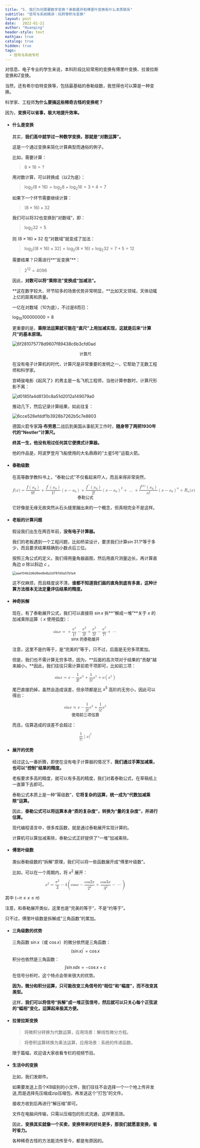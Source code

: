 ```yaml
---
title: "5. 我们为何需要数学变换？泰勒展开和傅里叶变换有什么本质联系"
subtitle: "信号与系统精讲：玩转卷积与变换"
layout: post
date:   2022-01-21
author: "Huanqing"
header-style: text
mathjax: true
catalog: true
hidden: true
tags:
  - 信号与系统专栏
---
```


对信息、电子专业的学生来说，本科阶段比较常用的变换有傅里叶变换、拉普拉斯变换和Z变换。

当然，还有希尔伯特变换等，包括最基础的泰勒级数，我觉得也可以算是一种变换。

科学家、工程师**为什么要搞这些稀奇古怪的变换呢？**

因为，**变换可以省事，极大地提升效率。**

- #### 什么是变换

  其实，**我们高中就学过一种数学变换，那就是“对数运算”。**

  这是一个通过变换来简化计算典型而通俗的例子。

  比如，需要计算：

  >  $8 \times 16 = ?$ 

  用对数计算，可以转换成（以2为底）：

  >  $\log _{2}(8 \times 16)=\log _{2} 8+\log _{2} 16=3+4=7$ 

  如果下一个环节需要继续计算：

  >  $(8 \times 16) \times 32$ 

  我们可以将32也变换到“对数域”，即：

  >  $\log _{2}32=5$ 

  则 $(8 \times 16) \times 32$ 在“对数域”就变成了加法：

  >  $\log _{2}[(8 \times 16) \times 32]=\log _{2}(8 \times 16)+\log _{2}32=7+5=12$ 

  需要结果？只需进行**“反变换”**：

  >  $2^{12}=4096$ 

  因此，**对数可以将“乘除法”变换成“加减法”。**

  **这在数字较大、环节较多的场景优势非常明显，**比如天文领域，天体动辄上亿的距离和质量。

  一亿在对数域（10为底），不过是8而已：

   $\log _{10}100000000=8$ 

  更重要的是，**乘除法运算就可能在“直尺”上用加减实现，这就是后来“计算尺”的基本原理。**

  

  ![6f281075778d9607f89438c6b3cfd0ad](https://gitee.com/hawkingwu/PicGo/raw/master/6f281075778d9607f89438c6b3cfd0ad.jpg)

   <center><font size="2">计算尺</font></center> 

  在没有电子计算机的时代，计算尺是非常重要的发明之一，它帮助了无数工程师和科学家。

  宫崎骏电影《起风了》的男主是一名飞机工程师，当他计算参数时，计算尺形影不离：

  ![d0185fa4d8130c8a51d2012a149079a0](https://gitee.com/hawkingwu/PicGo/raw/master/d0185fa4d8130c8a51d2012a149079a0.jpg)

  推动几下，然后记录计算结果，如此往复：

  ![6cce528efddf1b3928b7262b5c7e8803](https://gitee.com/hawkingwu/PicGo/raw/master/6cce528efddf1b3928b7262b5c7e8803.jpg)

  德国火箭专家**冯·布劳恩**二战后到美国从事航天工作时，**随身带了两把1930年代的“Nestler”计算尺。**

  **终其一生，他没有用过任何其它便携式计算器。**

  他的作品是，阿波罗登月飞船使用的大名鼎鼎的“土星5号”运载火箭。

  

- #### 泰勒级数

  在高等数学教科书上，“泰勒公式”不仅看起来吓人，而且来得非常突然，

  <math xmlns="http://www.w3.org/1998/Math/MathML" display="block">
    <mi>f</mi>
    <mo stretchy="false">(</mo>
    <mi>x</mi>
    <mo stretchy="false">)</mo>
    <mo>=</mo>
    <mfrac>
      <mrow>
        <mi>f</mi>
        <mrow data-mjx-texclass="INNER">
          <mo data-mjx-texclass="OPEN">(</mo>
          <msub>
            <mi>x</mi>
            <mrow>
              <mn>0</mn>
            </mrow>
          </msub>
          <mo data-mjx-texclass="CLOSE">)</mo>
        </mrow>
      </mrow>
      <mrow>
        <mn>0</mn>
        <mo>!</mo>
      </mrow>
    </mfrac>
    <mo>+</mo>
    <mfrac>
      <mrow>
        <msup>
          <mi>f</mi>
          <mrow>
            <mi data-mjx-alternate="1" mathvariant="normal">′</mi>
          </mrow>
        </msup>
        <mrow data-mjx-texclass="INNER">
          <mo data-mjx-texclass="OPEN">(</mo>
          <msub>
            <mi>x</mi>
            <mrow>
              <mn>0</mn>
            </mrow>
          </msub>
          <mo data-mjx-texclass="CLOSE">)</mo>
        </mrow>
      </mrow>
      <mrow>
        <mn>1</mn>
        <mo>!</mo>
      </mrow>
    </mfrac>
    <mrow data-mjx-texclass="INNER">
      <mo data-mjx-texclass="OPEN">(</mo>
      <mi>x</mi>
      <mo>−</mo>
      <msub>
        <mi>x</mi>
        <mrow>
          <mn>0</mn>
        </mrow>
      </msub>
      <mo data-mjx-texclass="CLOSE">)</mo>
    </mrow>
    <mo>+</mo>
    <mfrac>
      <mrow>
        <msup>
          <mi>f</mi>
          <mrow>
            <mi data-mjx-alternate="1" mathvariant="normal">′</mi>
            <mi data-mjx-alternate="1" mathvariant="normal">′</mi>
          </mrow>
        </msup>
        <mrow data-mjx-texclass="INNER">
          <mo data-mjx-texclass="OPEN">(</mo>
          <msub>
            <mi>x</mi>
            <mrow>
              <mn>0</mn>
            </mrow>
          </msub>
          <mo data-mjx-texclass="CLOSE">)</mo>
        </mrow>
      </mrow>
      <mrow>
        <mn>2</mn>
        <mo>!</mo>
      </mrow>
    </mfrac>
    <msup>
      <mrow data-mjx-texclass="INNER">
        <mo data-mjx-texclass="OPEN">(</mo>
        <mi>x</mi>
        <mo>−</mo>
        <msub>
          <mi>x</mi>
          <mrow>
            <mn>0</mn>
          </mrow>
        </msub>
        <mo data-mjx-texclass="CLOSE">)</mo>
      </mrow>
      <mrow>
        <mn>2</mn>
      </mrow>
    </msup>
    <mo>+</mo>
    <mo>…</mo>
    <mo>+</mo>
    <mfrac>
      <mrow>
        <msup>
          <mi>f</mi>
          <mrow>
            <mo stretchy="false">(</mo>
            <mi>n</mi>
            <mo stretchy="false">)</mo>
          </mrow>
        </msup>
        <mrow data-mjx-texclass="INNER">
          <mo data-mjx-texclass="OPEN">(</mo>
          <msub>
            <mi>x</mi>
            <mrow>
              <mn>0</mn>
            </mrow>
          </msub>
          <mo data-mjx-texclass="CLOSE">)</mo>
        </mrow>
      </mrow>
      <mrow>
        <mi>n</mi>
        <mo>!</mo>
      </mrow>
    </mfrac>
    <msup>
      <mrow data-mjx-texclass="INNER">
        <mo data-mjx-texclass="OPEN">(</mo>
        <mi>x</mi>
        <mo>−</mo>
        <msub>
          <mi>x</mi>
          <mrow>
            <mn>0</mn>
          </mrow>
        </msub>
        <mo data-mjx-texclass="CLOSE">)</mo>
      </mrow>
      <mrow>
        <mi>n</mi>
      </mrow>
    </msup>
    <mo>+</mo>
    <msub>
      <mi>R</mi>
      <mrow>
        <mi>n</mi>
      </mrow>
    </msub>
    <mo stretchy="false">(</mo>
    <mi>x</mi>
    <mo stretchy="false">)</mo>
  </math>

   <center><font size="2">泰勒公式</font></center> 

  它好像是无缘无故突然从石头缝里蹦出来的一个概念，但真相完全不是这样。

  

- #### 老板的计算问题

  假设我们出生在两百年前，**没有电子计算器。**

  我们的老板遇到一个工程问题，比如桥梁设计，要求我们计算$\sin31.1°$等于多少，而且要求结果精确到小数点后三位。

  按照三角公式的定义，我们得用量角器画图，然后用直尺测量边长，再计算直角边 $a$ 除以斜边 $c$ 。

  <img src="https://gitee.com/hawkingwu/PicGo/raw/master/aae104b2d6d9ee8e8a2d787d0a57b1a4.jpg" alt="aae104b2d6d9ee8e8a2d787d0a57b1a4" style="zoom: 75%;" />

  这不仅麻烦，而且精度说不清，**谁都不知道我们画的直角到底有多直，这种计算方法根本无法定量评估结果的精度。**

  

- #### 神奇拆解

  现在，有了泰勒展开公式，我们可以直接将 $\sin x$ 拆**“解成一堆”**关于 $x$ 的加减乘除运算（ $x$ 使用弧度）：

  <math xmlns="http://www.w3.org/1998/Math/MathML" display="block">
    <mi>sin</mi>
    <mo data-mjx-texclass="NONE">⁡</mo>
    <mi>x</mi>
    <mo>=</mo>
    <mo>+</mo>
    <mfrac>
      <msup>
        <mi>x</mi>
        <mrow>
          <mn>1</mn>
        </mrow>
      </msup>
      <mrow>
        <mn>1</mn>
        <mo>!</mo>
      </mrow>
    </mfrac>
    <mo>−</mo>
    <mfrac>
      <msup>
        <mi>x</mi>
        <mrow>
          <mn>3</mn>
        </mrow>
      </msup>
      <mrow>
        <mn>3</mn>
        <mo>!</mo>
      </mrow>
    </mfrac>
    <mo>+</mo>
    <mfrac>
      <msup>
        <mi>x</mi>
        <mrow>
          <mn>5</mn>
        </mrow>
      </msup>
      <mrow>
        <mn>5</mn>
        <mo>!</mo>
      </mrow>
    </mfrac>
    <mo>−</mo>
    <mfrac>
      <msup>
        <mi>x</mi>
        <mrow>
          <mn>7</mn>
        </mrow>
      </msup>
      <mrow>
        <mn>7</mn>
        <mo>!</mo>
      </mrow>
    </mfrac>
    <mo>+</mo>
    <mo>⋯</mo>
  </math>

   <center><font size="2">sinx 的泰勒展开</font></center> 

  注意，这里不是约等于，是“完美的”等于，只不过，后面是无穷多项累加。

  但是，我们也不需计算无穷多项，因为，**后面的高次项对于结果的“贡献”越来越小，**因此，我们往往只需计算前若干项即可，比如前三项：

  <math xmlns="http://www.w3.org/1998/Math/MathML" display="block">
    <mi>sin</mi>
    <mo data-mjx-texclass="NONE">⁡</mo>
    <mi>x</mi>
    <mo>=</mo>
    <mi>x</mi>
    <mo>−</mo>
    <mfrac>
      <mn>1</mn>
      <mrow>
        <mn>3</mn>
        <mo>!</mo>
      </mrow>
    </mfrac>
    <msup>
      <mi>x</mi>
      <mrow>
        <mn>3</mn>
      </mrow>
    </msup>
    <mo>+</mo>
    <mfrac>
      <mn>1</mn>
      <mrow>
        <mn>5</mn>
        <mo>!</mo>
      </mrow>
    </mfrac>
    <msup>
      <mi>x</mi>
      <mrow>
        <mn>5</mn>
      </mrow>
    </msup>
    <mo>+</mo>
    <mi>o</mi>
    <mrow data-mjx-texclass="INNER">
      <mo data-mjx-texclass="OPEN">(</mo>
      <msup>
        <mi>x</mi>
        <mrow>
          <mn>5</mn>
        </mrow>
      </msup>
      <mo data-mjx-texclass="CLOSE">)</mo>
    </mrow>
  </math>

  尾巴直接扔掉，虽然会造成误差，但余项都是比 $x^5$ 高阶的无穷小，因此可以得出：

  <math xmlns="http://www.w3.org/1998/Math/MathML" display="block">
    <mi>sin</mi>
    <mo data-mjx-texclass="NONE">⁡</mo>
    <mi>x</mi>
    <mo>≈</mo>
    <mi>x</mi>
    <mo>−</mo>
    <mfrac>
      <mn>1</mn>
      <mrow>
        <mn>3</mn>
        <mo>!</mo>
      </mrow>
    </mfrac>
    <msup>
      <mi>x</mi>
      <mrow>
        <mn>3</mn>
      </mrow>
    </msup>
    <mo>+</mo>
    <mfrac>
      <mn>1</mn>
      <mrow>
        <mn>5</mn>
        <mo>!</mo>
      </mrow>
    </mfrac>
    <msup>
      <mi>x</mi>
      <mrow>
        <mn>5</mn>
      </mrow>
    </msup>
  </math>

    <center><font size="2">使用前三项估算</font></center> 

  而且，估算造成的误差不会超过：

  <math xmlns="http://www.w3.org/1998/Math/MathML" display="block">
    <mfrac>
      <mn>1</mn>
      <mrow>
        <mn>7</mn>
        <mo>!</mo>
      </mrow>
    </mfrac>
    <mrow>
      <mo stretchy="false">|</mo>
    </mrow>
    <mi>x</mi>
    <msup>
      <mo stretchy="false">|</mo>
      <mrow>
        <mn>7</mn>
      </mrow>
    </msup>
  </math>

  

- #### 展开的优势

  经过这么一番折腾，即使在没有电子计算器的情况下，**我们通过手算加减乘，也可以“控制”结果的精度。**

  老板要求多高的精度，就可以有多高的精度，我们对着泰勒公式，在草稿纸上一直算下去即可。

  泰勒公式本质上是一种“幂级数”，**它将复杂的运算，统一成为“代数加减乘除”运算。**

  因此，**泰勒公式可以将运算本身“质的复杂度”，转换为“量的复杂度”，并进行估算。**

  现代编程语言中，很多库函数，就是通过泰勒展开实现计算的。

  计算机可以算加减乘除，泰勒公式正好提供了“一堆”加减乘除。



- #### 傅里叶级数

  类似泰勒级数的“拆解”原理，我们可以将一些函数展开成“傅里叶级数”。

  比如，可以在一个周期内，将 $x^2$ 展开：
  
  <math xmlns="http://www.w3.org/1998/Math/MathML" display="block">
  <msup>
    <mi>x</mi>
    <mrow data-mjx-texclass="ORD">
      <mn>2</mn>
    </mrow>
  </msup>
  <mo>=</mo>
  <mfrac>
    <msup>
      <mi>&#x3C0;</mi>
      <mrow data-mjx-texclass="ORD">
        <mn>2</mn>
      </mrow>
    </msup>
    <mn>3</mn>
  </mfrac>
  <mo>&#x2212;</mo>
  <mn>4</mn>
  <mrow data-mjx-texclass="INNER">
    <mo data-mjx-texclass="OPEN">(</mo>
    <mi>cos</mi>
    <mo data-mjx-texclass="NONE">&#x2061;</mo>
    <mi>x</mi>
    <mo>&#x2212;</mo>
    <mfrac>
      <mrow>
        <mi>cos</mi>
        <mo data-mjx-texclass="NONE">&#x2061;</mo>
        <mn>2</mn>
        <mi>x</mi>
      </mrow>
      <msup>
        <mn>2</mn>
        <mrow data-mjx-texclass="ORD">
          <mn>2</mn>
        </mrow>
      </msup>
    </mfrac>
    <mo>+</mo>
    <mfrac>
      <mrow>
        <mi>cos</mi>
        <mo data-mjx-texclass="NONE">&#x2061;</mo>
        <mn>3</mn>
        <mi>x</mi>
      </mrow>
      <msup>
        <mn>3</mn>
        <mrow data-mjx-texclass="ORD">
          <mn>2</mn>
        </mrow>
      </msup>
    </mfrac>
    <mo>&#x2212;</mo>
    <mo>&#x22EF;</mo>
    <mo data-mjx-texclass="CLOSE">)</mo>
  </mrow>
</math>

  其中 $(-\pi \leq x \leq \pi)$ 

  注意，和泰勒展开类似，这里也是“完美的等于“，不是“约等于”。

  只不过，傅里叶级数是拆解成“三角函数”的累加。

  

- #### 三角级数的优势

  三角函数 $\sin x$（或 $\cos x$）的微分依然是三角函数：
  $$
  (\sin x)^{\prime}=\cos x
  $$
  积分也依然是三角函数：
  $$
  \int \sin x d x=-\cos x+c
  $$
  在信号分析时，这个特点会带来很大的优势。

  **因为，微分和积分运算，只可能改变三角信号的“相位”和“幅度”，而不改变其类型。**

  这样，**我们可以将信号“拆解”成一堆正弦信号，然后就可以只关心每个正弦波的“幅相”变化，运算起来极其方便。**

  

- #### 拉普拉斯变换

  > 将微积分转换为代数运算，应用场景：解线性微分方程。

  > 将卷积运算转换为乘法运算，应用场景：系统的传递函数。

  限于篇幅，欢迎请大家收看专栏的视频节目。

  

- #### 生活中的变换

  比如，我们发邮件。

  如果要发送上百个KB级别的小文件，我们往往不会选择一个一个地上传并发送,而是选择先压缩成zip压缩包，再发送这个“打包”的文件。

  接收方收到后再进行“解压缩”即可。

  文件在电脑间传输，只需以压缩包的形式流通，这样更高效。

  因此，**变换其实就像一个买卖，变换带来的好处更多，那我们就愿意变换，省时省力。**

  各种稀奇古怪的方法能流传至今，都是有原因的。

  

